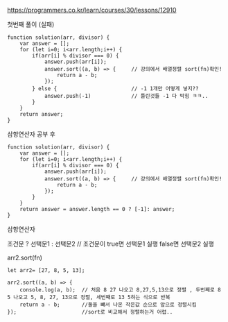 https://programmers.co.kr/learn/courses/30/lessons/12910

첫번째 풀이 (실패)
```
function solution(arr, divisor) {
    var answer = [];
    for (let i=0; i<arr.length;i++) {
        if(arr[i] % divisor === 0) {
            answer.push(arr[i]);
            answer.sort((a, b) => {     // 강의에서 배열정렬 sort(fn)확인!
                return a - b;
            });
        } else {                        // -1 1개만 어떻게 넣지??
            answer.push(-1)             // 틀린것들 -1 다 박힘 ㅋㅋ..
        }
    }
    return answer;
}
```

삼항연산자 공부 후 
```
function solution(arr, divisor) {
    var answer = [];
    for (let i=0; i<arr.length;i++) {
        if(arr[i] % divisor === 0) {
            answer.push(arr[i]);
            answer.sort((a, b) => {     // 강의에서 배열정렬 sort(fn)확인!
                return a - b;
            });
        }
    }
    return answer = answer.length == 0 ? [-1]: answer;
}
```

삼항연산자

조건문 ? 선택문1 : 선택문2  // 조건문이 true면 선택문1 실행 false면 선택문2 실행

arr2.sort(fn)
```
let arr2= [27, 8, 5, 13];

arr2.sort((a, b) => {
    console.log(a, b);  // 처음 8 27 나오고 8,27,5,13으로 정렬 , 두번째로 8 5 나오고 5, 8, 27, 13으로 정렬, 세번째로 13 5하는 식으로 반복
    return a - b;       //둘을 뺴서 나온 작은값 순으로 앞으로 정렬시킴
});                     //sort로 비교해서 정렬하는거 어렵..
```
